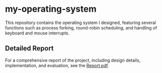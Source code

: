 # my-operating-system

This repository contains the operating system I designed, featuring several functions such as process forking, round-robin scheduling, and handling of keyboard and mouse interrupts.

## Detailed Report

For a comprehensive report of the project, including design details, implementation, and evaluation, see the [Report.pdf](Report.pdf).
